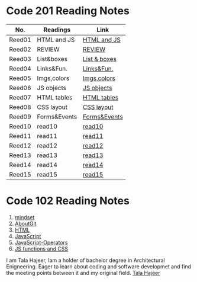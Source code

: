 # Code 201 Reading Notes

|   No.   |   Readings   |            Link           |
|   ---   |      ---     |              ---          |
| Reed01  |  HTML and JS | [HTML and JS](201/read01) |   
| Reed02  |    REVIEW    |     [REVIEW](201/read02)  |   
| Reed03  |  List&boxes  | [List & boxes](201/read03)|   
| Reed04  |  Links&Fun.  |  [Links&Fun.](201/read04) |  
| Reed05  | Imgs,colors  |  [Imgs,colors](201/read05)|  
| Reed06  |  JS objects  |  [JS objects](201/read06) |  
| Reed07  | HTML tables  | [HTML tables](201/read07) |  
| Reed08  |  CSS layout  | [CSS layout ](201/read08) |  
| Reed09  | Forms&Events |[Forms&Events](201/read09) | 
| Reed10  |    read10    |     [read10](201/read10)  |   
| Reed11  |    read11    |     [read11](201/read11)  |  
| Reed12  |    read12    |     [read12](201/read12)  |  
| Reed13  |    read13    |     [read13](201/read13)  |  
| Reed14  |    read14    |     [read14](201/read14)  |  
| Reed15  |    read15    |     [read15](201/read15)  |  


# Code 102 Reading Notes
1. [mindset](102/read01a)
2. [AboutGit](102/read02b)
3. [HTML](102/read03a)
4. [JavaScript](102/read04a)
5. [JavaScript-Operators](102/read05a)
6. [JS functions and CSS](102/read06a)


I am Tala Hajeer, Iam a holder of bachelor degree in Architectural Enigneering. Eager to learn about coding and software developmet and find the meeting points between it and my original field.
[Tala Hajeer](https://github.com/talahajeer) 
